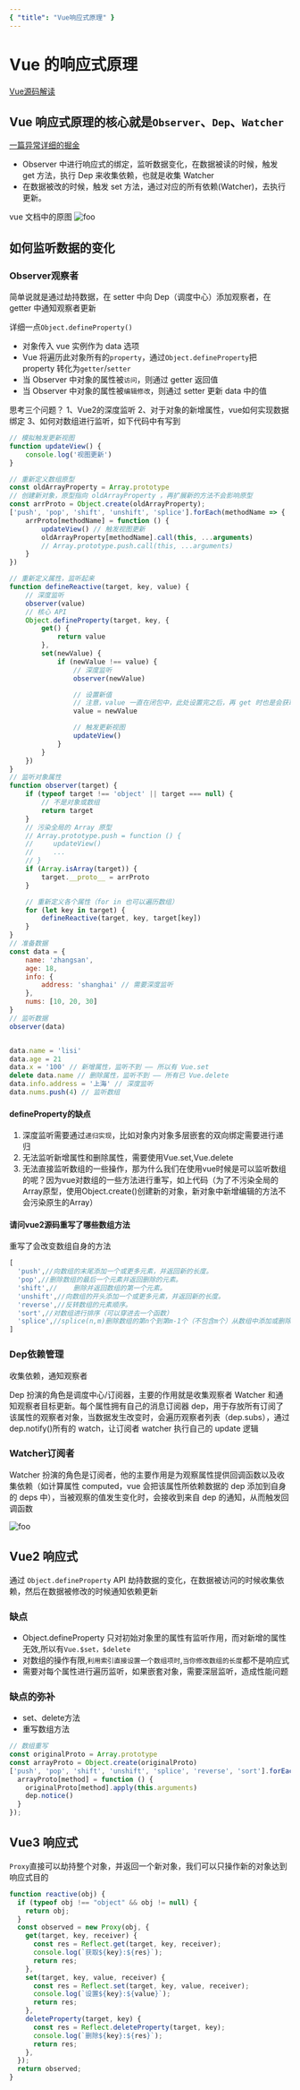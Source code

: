 ```yaml
---
{ "title": "Vue响应式原理" }
---
```


# Vue 的响应式原理

[Vue源码解读](https://ustbhuangyi.github.io/vue-analysis/v2/data-driven/new-vue.html)

## Vue 响应式原理的核⼼就是`Observer`、`Dep`、`Watcher`

[一篇异常详细的掘金](https://juejin.cn/post/7074422512318152718)

- Observer 中进⾏响应式的绑定，监听数据变化，在数据被读的时候，触发 get ⽅法，执⾏ Dep 来收集依赖，也就是收集 Watcher
- 在数据被改的时候，触发 set ⽅法，通过对应的所有依赖(Watcher)，去执⾏更新。

vue 文档中的原图
<img :src="$withBase('/Vue/vue响应式.png')" alt="foo"></img>

## 如何监听数据的变化

### **Observer**观察者

简单说就是通过劫持数据，在 setter 中向 Dep（调度中心）添加观察者，在 getter 中通知观察者更新

详细一点`Object.defineProperty()`

- 对象传入 vue 实例作为 data 选项
- Vue 将遍历此对象所有的`property`，通过`Object.defineProperty`把 property 转化为`getter`/`setter`
- 当 Observer 中对象的属性被`访问`，则通过 getter 返回值
- 当 Observer 中对象的属性被`编辑修改`，则通过 setter 更新 data 中的值

思考三个问题？
1、Vue2的深度监听
2、对于对象的新增属性，vue如何实现数据绑定
3、如何对数组进行监听，如下代码中有写到

```js
// 模拟触发更新视图
function updateView() {
    console.log('视图更新')
}

// 重新定义数组原型
const oldArrayProperty = Array.prototype
// 创建新对象，原型指向 oldArrayProperty ，再扩展新的方法不会影响原型
const arrProto = Object.create(oldArrayProperty);
['push', 'pop', 'shift', 'unshift', 'splice'].forEach(methodName => {
    arrProto[methodName] = function () {
        updateView() // 触发视图更新
        oldArrayProperty[methodName].call(this, ...arguments)
        // Array.prototype.push.call(this, ...arguments)
    }
})

// 重新定义属性，监听起来
function defineReactive(target, key, value) {
    // 深度监听
    observer(value)
    // 核心 API
    Object.defineProperty(target, key, {
        get() {
            return value
        },
        set(newValue) {
            if (newValue !== value) {
                // 深度监听
                observer(newValue)

                // 设置新值
                // 注意，value 一直在闭包中，此处设置完之后，再 get 时也是会获取最新的值
                value = newValue

                // 触发更新视图
                updateView()
            }
        }
    })
}
// 监听对象属性
function observer(target) {
    if (typeof target !== 'object' || target === null) {
        // 不是对象或数组
        return target
    }
    // 污染全局的 Array 原型
    // Array.prototype.push = function () {
    //     updateView()
    //     ...
    // }
    if (Array.isArray(target)) {
        target.__proto__ = arrProto
    }

    // 重新定义各个属性（for in 也可以遍历数组）
    for (let key in target) {
        defineReactive(target, key, target[key])
    }
}
// 准备数据
const data = {
    name: 'zhangsan',
    age: 18,
    info: {
        address: 'shanghai' // 需要深度监听
    },
    nums: [10, 20, 30]
}
// 监听数据
observer(data)


data.name = 'lisi'
data.age = 21
data.x = '100' // 新增属性，监听不到 —— 所以有 Vue.set
delete data.name // 删除属性，监听不到 —— 所有已 Vue.delete
data.info.address = '上海' // 深度监听
data.nums.push(4) // 监听数组
```

#### defineProperty的缺点

1. 深度监听需要通过`递归实现`，比如对象内对象多层嵌套的双向绑定需要进行递归
2. 无法监听新增属性和删除属性，需要使用Vue.set,Vue.delete
3. 无法直接监听数组的一些操作，那为什么我们在使用vue时候是可以监听数组的呢？因为vue对数组的一些方法进行重写，如上代码（为了不污染全局的Array原型，使用Object.create()创建新的对象，新对象中新增编辑的方法不会污染原生的Array）

#### 请问vue2源码重写了哪些数组方法

重写了会改变数组自身的方法

```js
[
  'push',//向数组的末尾添加一个或更多元素，并返回新的长度。
  'pop',//删除数组的最后一个元素并返回删除的元素。
  'shift',//    删除并返回数组的第一个元素。
  'unshift',//向数组的开头添加一个或更多元素，并返回新的长度。
  'reverse',//反转数组的元素顺序。
  'sort',//对数组进行排序（可以穿进去一个函数）
  'splice',//splice(n,m)删除数组的第n个到第m-1个（不包含m个）从数组中添加或删除元素。
]
```

### **Dep**依赖管理

收集依赖，通知观察者

Dep 扮演的角色是调度中心/订阅器，主要的作用就是收集观察者 Watcher 和通知观察者目标更新。每个属性拥有自己的消息订阅器 dep，用于存放所有订阅了该属性的观察者对象，当数据发生改变时，会遍历观察者列表（dep.subs），通过 dep.notify()所有的 watch，让订阅者 watcher 执行自己的 update 逻辑

### **Watcher**订阅者

Watcher 扮演的角色是订阅者，他的主要作用是为观察属性提供回调函数以及收集依赖（如计算属性 computed，vue 会把该属性所依赖数据的 dep 添加到自身的 deps 中），当被观察的值发生变化时，会接收到来自 dep 的通知，从而触发回调函数

<img :src="$withBase('/Vue/发布订阅.png')" alt="foo"></img>

## Vue2 响应式

通过 `Object.defineProperty` API 劫持数据的变化，在数据被访问的时候收集依赖，然后在数据被修改的时候通知依赖更新

### 缺点

- Object.defineProperty 只对初始对象里的属性有监听作用，而对新增的属性无效,所以有`Vue.$set，$delete`
- 对数组的操作有限,`利用索引直接设置一个数组项时`,`当你修改数组的长度`都不是响应式
- 需要对每个属性进行遍历监听，如果嵌套对象，需要深层监听，造成性能问题

### 缺点的弥补

- set、delete方法
- 重写数组方法

```js
// 数组重写
const originalProto = Array.prototype
const arrayProto = Object.create(originalProto)
['push', 'pop', 'shift', 'unshift', 'splice', 'reverse', 'sort'].forEach(method => {
  arrayProto[method] = function () {
    originalProto[method].apply(this.arguments)
    dep.notice()
  }
});

```

## Vue3 响应式

`Proxy`直接可以劫持整个对象，并返回一个新对象，我们可以只操作新的对象达到响应式目的

```js
function reactive(obj) {
  if (typeof obj !== "object" && obj != null) {
    return obj;
  }
  const observed = new Proxy(obj, {
    get(target, key, receiver) {
      const res = Reflect.get(target, key, receiver);
      console.log(`获取${key}:${res}`);
      return res;
    },
    set(target, key, value, receiver) {
      const res = Reflect.set(target, key, value, receiver);
      console.log(`设置${key}:${value}`);
      return res;
    },
    deleteProperty(target, key) {
      const res = Reflect.deleteProperty(target, key);
      console.log(`删除${key}:${res}`);
      return res;
    },
  });
  return observed;
}
```
